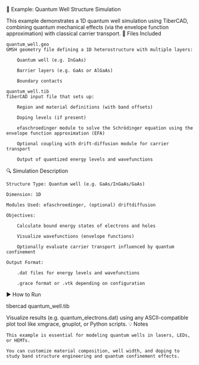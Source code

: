 📄 Example: Quantum Well Structure Simulation

This example demonstrates a 1D quantum well simulation using TiberCAD, combining quantum mechanical effects (via the envelope function approximation) with classical carrier transport.
🧪 Files Included

    quantum_well.geo
    GMSH geometry file defining a 1D heterostructure with multiple layers:

        Quantum well (e.g. InGaAs)

        Barrier layers (e.g. GaAs or AlGaAs)

        Boundary contacts

    quantum_well.tib
    TiberCAD input file that sets up:

        Region and material definitions (with band offsets)

        Doping levels (if present)

        efaschroedinger module to solve the Schrödinger equation using the envelope function approximation (EFA)

        Optional coupling with drift-diffusion module for carrier transport

        Output of quantized energy levels and wavefunctions

🔍 Simulation Description

    Structure Type: Quantum well (e.g. GaAs/InGaAs/GaAs)

    Dimension: 1D

    Modules Used: efaschroedinger, (optional) driftdiffusion

    Objectives:

        Calculate bound energy states of electrons and holes

        Visualize wavefunctions (envelope functions)

        Optionally evaluate carrier transport influenced by quantum confinement

    Output Format:

        .dat files for energy levels and wavefunctions

        .grace format or .vtk depending on configuration

▶️ How to Run

tibercad quantum_well.tib

Visualize results (e.g. quantum_electrons.dat) using any ASCII-compatible plot tool like xmgrace, gnuplot, or Python scripts.
💡 Notes

    This example is essential for modeling quantum wells in lasers, LEDs, or HEMTs.

    You can customize material composition, well width, and doping to study band structure engineering and quantum confinement effects.
